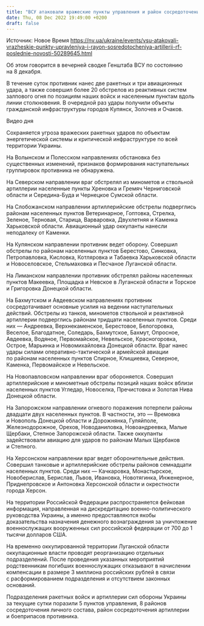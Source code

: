 ```yaml
---
title: "ВСУ атаковали вражеские пункты управления и район сосредоточения артиллерии РФ — Генштаб"
date: Thu, 08 Dec 2022 19:49:00 +0200
draft: false
---
```

Источник: Новое Время https://nv.ua/ukraine/events/vsu-atakovali-vrazheskie-punkty-upravleniya-i-rayon-sosredotocheniya-artillerii-rf-poslednie-novosti-50289645.html


 Об этом говорится в вечерней сводке Генштаба ВСУ по состоянию на 8 декабря.

В течение суток противник нанес две ракетных и три авиационных удара, а также совершил более 20 обстрелов из реактивных систем залпового огня по позициям наших войск и населенным пунктам вдоль линии столкновения. В очередной раз удары получили объекты гражданской инфраструктуры городов Купянск, Золочев и Очаков.

 Видео дня   

Сохраняется угроза вражеских ракетных ударов по объектам энергетической системы и критической инфраструктуре по всей территории Украины.

На Волынском и Полесском направлениях обстановка без существенных изменений, признаков формирования наступательных группировок противника не обнаружена.

На Северском направлении враг обстрелял из минометов и ствольной артиллерии населенные пункты Хреновка и Гремяч Черниговской области и Середина-Буда и Чернецкое Сумской области.

На Слобожанском направлении артиллерийские обстрелы подверглись районам населенных пунктов Ветеринарное, Гоптовка, Стрелка, Зеленое, Терновая, Старица, Варваровка, Двухлетняя и Каменка Харьковской области. Авиационный удар оккупанты нанесли неподалеку от Каменки.

На Купянском направлении противник ведет оборону. Совершил обстрелы по районам населенных пунктов Берестово, Синковка, Петропавловка, Кисловка, Котляровка и Табаевка Харьковской области и Новоселовское, Стельмаховка и Песчаное Луганской области.

На Лиманском направлении противник обстрелял районы населенных пунктов Макеевка, Площадка и Невское в Луганской области и Торское и Григоровка Донецкой области.

На Бахмутском и Авдеевском направлениях противник сосредотачивает основные усилия на ведении наступательных действий. Обстрелы из танков, минометов ствольной и реактивной артиллерии подверглись районам тридцати населенных пунктов. Среди них — Андреевка, Верхнекаменское, Берестовое, Белогоровка, Веселое, Благодатное, Соледарь, Бахмутское, Бахмут, Опросное, Авдеевка, Водяное, Первомайское, Невельское, Красногоровка, Острое, Марьинка и Новомихайловка Донецкой области. Враг нанес удары силами оперативно-тактической и армейской авиации по районам населенных пунктов Спирное, Клищиевка, Северное, Каменка, Первомайское и Невельское.

На Новопавловском направлении враг обороняется. Совершил артиллерийские и минометные обстрелы позиций наших войск вблизи населенных пунктов Угледар, Новоселка, Пречистовка и Золотая Нива Донецкой области.

На Запорожском направлении огневого поражения потерпели районы двадцати двух населенных пунктов. В частности, это — Времовка и Новополь Донецкой области и Дорожнянка, Гуляйполе, Железнодорожное, Орехов, Новоданиловка, Новоандреевка, Малые Щербаки, Степное Запорожской области. Также оккупанты задействовали авиацию для ударов по районам Малых Щербаков и Степного.

На Херсонском направлении враг ведет оборонительные действия. Совершил танковые и артиллерийские обстрелы районов семнадцати населенных пунктов. Среди них — Качкаровка, Монастырское, Новоберислав, Берислав, Львов, Ивановка, Новотягинка, Инженерное, Приднепровское и Антоновка Херсонской области и окрестности города Херсон.

На территории Российской Федерации распространяется фейковая информация, направленная на дискредитацию военно-политического руководства Украины, а именно предоставляются якобы доказательства назначения денежного вознаграждения за уничтожение военнослужащих вооруженных сил российской федерации от 700 до 1 тысячи долларов США.

На временно оккупированной территории Луганской области оккупационные власти проводят реорганизацию отдельных подразделений. После проведения указанных мероприятий родственникам погибших военнослужащих отказывают в начислении компенсации в размере 3 миллиона российских рублей в связи с расформированием подразделения и отсутствием законных оснований.

Подразделения ракетных войск и артиллерии сил обороны Украины за текущие сутки поразили 5 пунктов управления, 8 районов сосредоточения личного состава, район сосредоточения артиллерии и боеприпасов противника.
